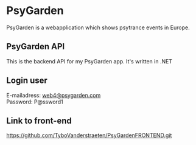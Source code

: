 # PsyGarden 
PsyGarden is a webapplication which shows psytrance events in Europe.

## PsyGarden API
This is the backend API for my PsyGarden app. It's written in .NET

## Login user
E-mailadress: web4@psygarden.com  
Password: P@ssword1

## Link to front-end
https://github.com/TyboVanderstraeten/PsyGardenFRONTEND.git
